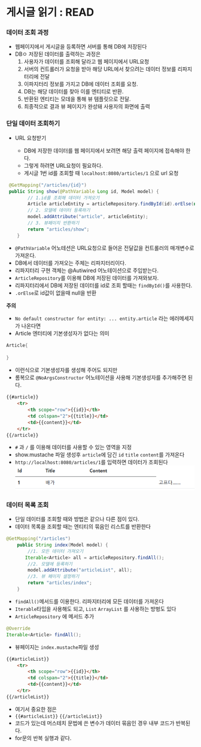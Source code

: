 # 게시글 읽기 : READ

### 데이터 조회 과정
 
 * 웹페이지에서 게시글을 등록하면 서버를 통해 DB에 저장된다
 * DBㅇ 저장된 데이터를 출력하는 과정은
    1. 사용자가 데이터를 조회해 달라고 웹 페이지에서 URL요청
    1. 서버의 컨트롤러가 요청을 받아 해당 URL에서 찾으려는 데이터 정보를 리파지터리에 전달
    2. 이파지터리 정보를 가지고 DB에 데이터 조회를 요청.
    3. DB는 해당 데이터를 찾아 이를 엔티티로 반환.
    4. 반환된 엔티티는 모데을 통해 뷰 템플릿으로 전달.
    5. 최종적으로 결과 뷰 페이지가 완성돼 사용자의 화면에 출력

### 단일 데이터 조회하기 
 
 * URL 요청받기
   
   * DB에 저장한 데이터를 웹 페이지에서 보려면 해당 출력 페이지에 접속해야 한다.
   * 그렇게 하려면 URL요청이 필요하다.
   * 게시글 1번 id를 조회할 때 `localhost:8080/articles/1` 으로 url 요청
```java
 @GetMapping("/articles/{id}")
 public String show(@PathVariable Long id, Model model) {
        // 1.id를 조회해 데이터 가져오기
        Article articleEntity = articleRepository.findById(id).orElse(null);
        // 2. 모델에 데이터 등록하기
        model.addAttribute("article", articleEntity);
        // 3. 뷰페이지 반환하기
        return "articles/show";
    }
```  
 * `@PathVariable` 어노테션은 URL요청으로 들어온 전달값을 컨트롤러의 매개변수로 가져온다.
 * DB에서 데이터를 가져오는 주체는 리파지터리이다.
 * 리파지터리 구현 객체는 @Autiwired 어노테이션으로 주입받는다.
 * `ArticleRepository`를 이용해 DB에 저장된 데이터를 가져와보자.
 * 리파지터리에서 DB에 저장된 데이터를 id로 조회 할때는 `findById()`를 사용한다. 
 * `.orElse`로 id값이 없을때 null을 반환

**주의**
 * `No default constructor for entity: ... entity.article` 라는 에러메세지가 나온다면
 * Article 엔터티에 기본생성자가 없다는 의미
 ```java
 Article{

 }
 ```
  * 이런식으로 기본생성자를 생성해 주어도 되지만
  * 롬복으로 `@NoArgsConstructor` 어노테이션을 사용해 기본생성자를 추가해주면 된다.

```html
{{#article}}
    <tr>
        <th scope="row">{{id}}</th>
        <td colspan="2">{{title}}</td>
        <td>{{content}}</td>
    </tr>
{{/article}}
```
 * `#` 과 `/` 를 이용해 데이터를 사용할 수 있는 영역을 지정
 * show.mustache 파일 생성후 `article`에 담긴 `id` `title` `content`를 가져온다
 * `http://localhost:8080/articles/1`를 입력하면 데이터가 조회된다
![alt text](image-2.png) 

### 데이터 목록 조회
 
 * 단일 데이터를 조회할 때와 방법은 같으나 다른 점이 있다.
 * 데이터 목록을 조회할 때는 엔티티의 묶음인 리스트를 반환한다
```java
@GetMapping("/articles")
    public String index(Model model) {
        //1. 모든 데이터 가져오기
       Iterable<Article> all = articleRepository.findAll();
        //2. 모델에 등록하기
        model.addAttribute("articleList", all);
        //3. 뷰 페이지 설정하기
        return "articles/index";
    }
```
 * `findAll()`메서드를 이용한다. 리파지터리에 모든 데이터를 가져온다
 * `Iterable`타입을 사용해도 되고, `List` `ArrayList` 를 사용하는 방벙도 있다
 * `ArticleRepository` 에 메서드 추가
```java
@Override
Iterable<Article> findAll();
```
 * 뷰페이지는 `index.mustache`파일 생성 
```html
{{#articleList}}
    <tr>
        <th scope="row">{{id}}</th>
        <td colspan="2">{{title}}</td>
        <td>{{content}}</td>
    </tr>
{{/articleList}}
```
 * 여기서 중요한 점은 
 * `{{#articleList}}` `{{/articleList}}`
 * 코드가 있는데 머스테치 문법에 쓴 변수가 데이터 묶음인 경우 내부 코드가 반복된다.
 * for문의 반복 실행과 같다.
